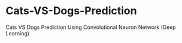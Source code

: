 # Cats-VS-Dogs-Prediction
Cats VS Dogs Prediction Using Convolutional Neuron Network (Deep Learning)
